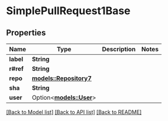 # SimplePullRequest1Base

## Properties

Name | Type | Description | Notes
------------ | ------------- | ------------- | -------------
**label** | **String** |  | 
**r#ref** | **String** |  | 
**repo** | [**models::Repository7**](Repository_7.md) |  | 
**sha** | **String** |  | 
**user** | Option<[**models::User**](User.md)> |  | 

[[Back to Model list]](../README.md#documentation-for-models) [[Back to API list]](../README.md#documentation-for-api-endpoints) [[Back to README]](../README.md)


